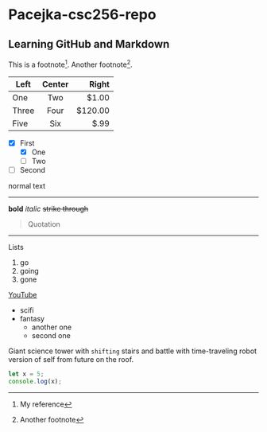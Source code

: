 # Pacejka-csc256-repo
## Learning GitHub and Markdown

This is a footnote[^1]. Another footnote[^2].

| Left  | Center | Right  |
| ----- | :----: | -----: |
| One   | Two    | $1.00  |
| Three | Four   | $120.00|
| Five  | Six    | $.99   |

- [x] First
   - [x] One
   - [ ] Two
- [ ] Second

[^1]: My reference
[^2]: Another footnote

normal text 
*** 
**bold** 
*italic* 
~~strike through~~
> Quotation 
***
Lists
1. go
2. going
3. gone

[YouTube](https://www.youtube.com/ "YouTube")

+ scifi
+ fantasy
   - another one
   - second one

Giant science tower with `shifting` stairs and battle with time-traveling robot version of self from future on the roof.

```js
let x = 5;
console.log(x);
```
